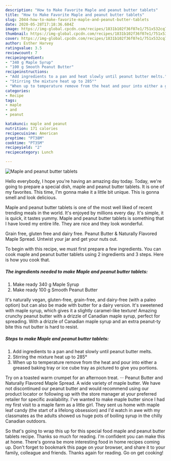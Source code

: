 ```yaml
---
description: "How to Make Favorite Maple and peanut butter tablets"
title: "How to Make Favorite Maple and peanut butter tablets"
slug: 2044-how-to-make-favorite-maple-and-peanut-butter-tablets
date: 2020-05-28T17:18:36.604Z
image: https://img-global.cpcdn.com/recipes/1831b102f36f07e1/751x532cq70/maple-and-peanut-butter-tablets-recipe-main-photo.jpg
thumbnail: https://img-global.cpcdn.com/recipes/1831b102f36f07e1/751x532cq70/maple-and-peanut-butter-tablets-recipe-main-photo.jpg
cover: https://img-global.cpcdn.com/recipes/1831b102f36f07e1/751x532cq70/maple-and-peanut-butter-tablets-recipe-main-photo.jpg
author: Esther Harvey
ratingvalue: 3.5
reviewcount: 7
recipeingredient:
- "340 g Maple Syrup"
- "100 g Smooth Peanut Butter"
recipeinstructions:
- "Add ingredients to a pan and heat slowly until peanut butter melts."
- "Stirring the mixture heat up to 285°"
- "When up to temperature remove from the heat and pour into either a greased baking tray or ice cube tray as pictured to give you portions."
categories:
- Recipe
tags:
- maple
- and
- peanut

katakunci: maple and peanut 
nutrition: 171 calories
recipecuisine: American
preptime: "PT38M"
cooktime: "PT35M"
recipeyield: "2"
recipecategory: Lunch

---
```



![Maple and peanut butter tablets](https://img-global.cpcdn.com/recipes/1831b102f36f07e1/751x532cq70/maple-and-peanut-butter-tablets-recipe-main-photo.jpg)

Hello everybody, I hope you're having an amazing day today. Today, we're going to prepare a special dish, maple and peanut butter tablets. It is one of my favorites. This time, I'm gonna make it a little bit unique. This is gonna smell and look delicious.

Maple and peanut butter tablets is one of the most well liked of recent trending meals in the world. It's enjoyed by millions every day. It's simple, it is quick, it tastes yummy. Maple and peanut butter tablets is something that I have loved my entire life. They are nice and they look wonderful.

Grain free, gluten free and dairy free. Peanut Butter &amp; Naturally Flavored Maple Spread. Untwist your jar and get your nuts out.


To begin with this recipe, we must first prepare a few ingredients. You can cook maple and peanut butter tablets using 2 ingredients and 3 steps. Here is how you cook that.

<!--inarticleads1-->

##### The ingredients needed to make Maple and peanut butter tablets:

1. Make ready 340 g Maple Syrup
1. Make ready 100 g Smooth Peanut Butter


It&#39;s naturally vegan, gluten-free, grain-free, and dairy-free (with a paleo option) but can also be made with butter for a dairy version. It&#39;s sweetened with maple syrup, which gives it a slightly caramel-like texture! Amazing crunchy peanut butter with a drizzle of Canadian maple syrup, perfect for spreading. With a drizzle of Canadian maple syrup and an extra peanut-ty bite this nut butter is hard to resist. 

<!--inarticleads2-->

##### Steps to make Maple and peanut butter tablets:

1. Add ingredients to a pan and heat slowly until peanut butter melts.
1. Stirring the mixture heat up to 285°
1. When up to temperature remove from the heat and pour into either a greased baking tray or ice cube tray as pictured to give you portions.


Try on a toasted warm crumpet for an afternoon treat. ··· Peanut Butter and Naturally Flavored Maple Spread. A wide variety of maple butter. We have not discontinued our peanut butter and would recommend using our product locator or following up with the store manager at your preferred retailer for specific availability. I&#39;ve wanted to make maple butter since I had my first visit to a maple farm as a little girl. They sent us home with maple leaf candy (the start of a lifelong obsession) and I&#39;d watch in awe with my classmates as the adults showed us huge pots of boiling syrup in the chilly Canadian outdoors. 

So that's going to wrap this up for this special food maple and peanut butter tablets recipe. Thanks so much for reading. I'm confident you can make this at home. There's gonna be more interesting food in home recipes coming up. Don't forget to bookmark this page on your browser, and share it to your family, colleague and friends. Thanks again for reading. Go on get cooking!
